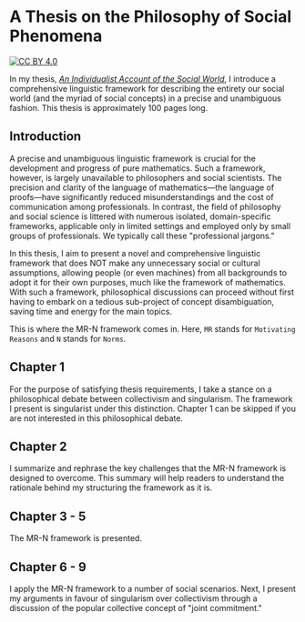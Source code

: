 # A Thesis on the Philosophy of Social Phenomena

[![CC BY 4.0][cc-by-shield]][cc-by]

[cc-by]: http://creativecommons.org/licenses/by/4.0/
[cc-by-image]: https://i.creativecommons.org/l/by/4.0/88x31.png
[cc-by-shield]: https://img.shields.io/badge/License-CC%20BY%204.0-lightgrey.svg

In my thesis, [*An Individualist Account of the Social World*](https://github.com/Weidsn/An-Individualist-Account-of-the-Social-World/blob/main/An%20Individualist%20Account%20of%20the%20Social%20World.pdf), I introduce a comprehensive linguistic framework for describing the entirety our social world (and the myriad of social concepts) in a precise and unambiguous fashion. This thesis is approximately 100 pages long. 

## Introduction

A precise and unambiguous linguistic framework is crucial for the development and progress of pure mathematics. Such a framework, however, is largely unavailable to philosophers and social scientists. The precision and clarity of the language of mathematics—the language of proofs—have significantly reduced misunderstandings and the cost of communication among professionals. In contrast, the field of philosophy and social science is littered with numerous isolated, domain-specific frameworks, applicable only in limited settings and employed only by small groups of professionals. We typically call these "professional jargons." 

In this thesis, I aim to present a novel and comprehensive linguistic framework that does NOT make any unnecessary social or cultural assumptions, allowing people (or even machines) from all backgrounds to adopt it for their own purposes, much like the framework of mathematics. With such a framework, philosophical discussions can proceed without first having to embark on a tedious sub-project of concept disambiguation, saving time and energy for the main topics. 

This is where the MR-N framework comes in. Here, ```MR``` stands for ```Motivating Reasons``` and ```N``` stands for ```Norms```.

## Chapter 1
For the purpose of satisfying thesis requirements, I take a stance on a philosophical debate between collectivism and singularism. The framework I present is singularist under this distinction. Chapter 1 can be skipped if you are not interested in this philosophical debate. 

## Chapter 2
I summarize and rephrase the key challenges that the MR-N framework is designed to overcome. This summary will help readers to understand the rationale behind my structuring the framework as it is.

## Chapter 3 - 5
The MR-N framework is presented.

## Chapter 6 - 9
I apply the MR-N framework to a number of social scenarios. Next, I present my arguments in favour of singularism over collectivism through a discussion of the popular collective concept of "joint commitment." 
